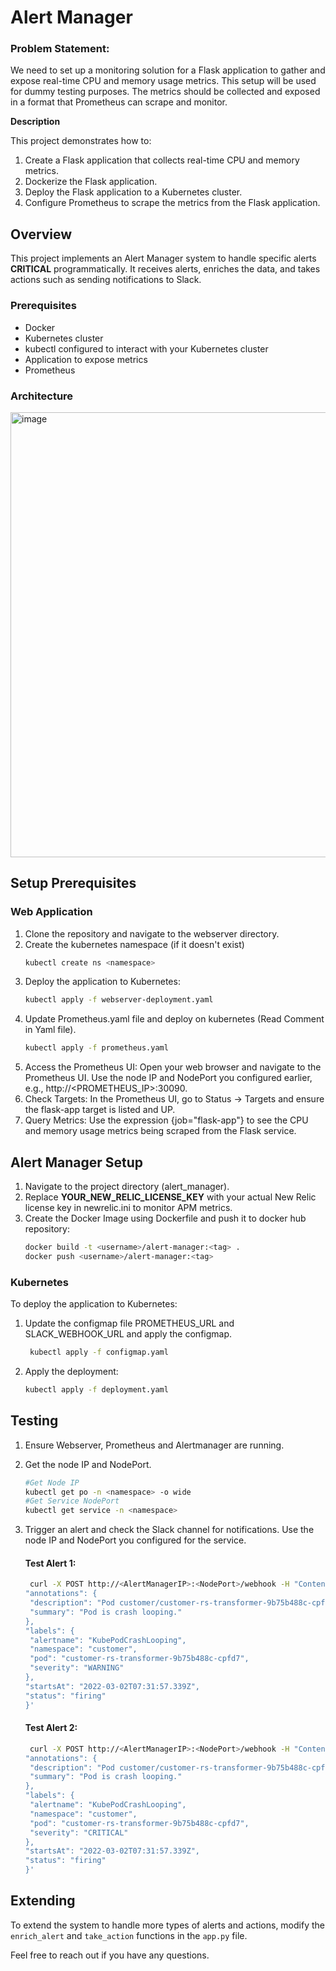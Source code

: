 # Alert Manager

### Problem Statement:

We need to set up a monitoring solution for a Flask application to gather and expose real-time CPU and memory usage metrics. This setup will be used for dummy testing purposes. The metrics should be collected and exposed in a format that Prometheus can scrape and monitor.

**Description**

This project demonstrates how to:

1. Create a Flask application that collects real-time CPU and memory metrics.
2. Dockerize the Flask application.
3. Deploy the Flask application to a Kubernetes cluster.
4. Configure Prometheus to scrape the metrics from the Flask application.

## Overview

This project implements an Alert Manager system to handle specific alerts **CRITICAL** programmatically. It receives alerts, enriches the data, and takes actions such as sending notifications to Slack.

### Prerequisites
- Docker
- Kubernetes cluster
- kubectl configured to interact with your Kubernetes cluster
- Application to expose metrics
- Prometheus

### Architecture

<img width="712" alt="image" src="https://github.com/user-attachments/assets/438dccd3-be99-42ac-8fd1-6dfc04ee6ab2">

## Setup Prerequisites

### Web Application
1. Clone the repository and navigate to the webserver directory.
2. Create the kubernetes namespace (if it doesn't exist)
    ```bash
    kubectl create ns <namespace>
    ```
3. Deploy the application to Kubernetes:
    ```bash
    kubectl apply -f webserver-deployment.yaml
    ```
4. Update Prometheus.yaml file and deploy on kubernetes (Read Comment in Yaml file).
    ```bash
    kubectl apply -f prometheus.yaml
    ```
5. Access the Prometheus UI: Open your web browser and navigate to the Prometheus UI. Use the node IP and NodePort you configured earlier, e.g., http://<PROMETHEUS_IP>:30090.
6. Check Targets: In the Prometheus UI, go to Status -> Targets and ensure the flask-app target is listed and UP.
7. Query Metrics: Use the expression {job="flask-app"} to see the CPU and memory usage metrics being scraped from the Flask service.

## Alert Manager Setup

1. Navigate to the project directory (alert_manager).
2. Replace **YOUR_NEW_RELIC_LICENSE_KEY** with your actual New Relic license key in newrelic.ini to monitor APM metrics.
3. Create the Docker Image using Dockerfile and push it to docker hub repository:
    ```bash
    docker build -t <username>/alert-manager:<tag> .
    docker push <username>/alert-manager:<tag>
    ``` 

### Kubernetes

To deploy the application to Kubernetes:

1. Update the configmap file PROMETHEUS_URL and SLACK_WEBHOOK_URL and apply the configmap.
   ```bash
    kubectl apply -f configmap.yaml
    ```
2. Apply the deployment:
    ```bash
    kubectl apply -f deployment.yaml
    ```

## Testing

1. Ensure Webserver, Prometheus and Alertmanager are running.
2. Get the node IP and NodePort.
   ```bash
   #Get Node IP
   kubectl get po -n <namespace> -o wide
   #Get Service NodePort
   kubectl get service -n <namespace>
   ```
4. Trigger an alert and check the Slack channel for notifications. Use the node IP and NodePort you configured for the service.

   #### Test Alert 1:
   
   ```bash
    curl -X POST http://<AlertManagerIP>:<NodePort>/webhook -H "Content-Type: application/json" -d '{
   "annotations": {
    "description": "Pod customer/customer-rs-transformer-9b75b488c-cpfd7 (rs-transformer) is restarting 2.11 times / 10 minutes.",
    "summary": "Pod is crash looping."
   },
   "labels": {
    "alertname": "KubePodCrashLooping",
    "namespace": "customer",
    "pod": "customer-rs-transformer-9b75b488c-cpfd7",
    "severity": "WARNING"
   },
   "startsAt": "2022-03-02T07:31:57.339Z",
   "status": "firing"
   }'
    ```
   
   #### Test Alert 2:

   ```bash
    curl -X POST http://<AlertManagerIP>:<NodePort>/webhook -H "Content-Type: application/json" -d '{
   "annotations": {
    "description": "Pod customer/customer-rs-transformer-9b75b488c-cpfd7 (rs-transformer) is restarting 2.11 times / 10 minutes.",
    "summary": "Pod is crash looping."
   },
   "labels": {
    "alertname": "KubePodCrashLooping",
    "namespace": "customer",
    "pod": "customer-rs-transformer-9b75b488c-cpfd7",
    "severity": "CRITICAL"
   },
   "startsAt": "2022-03-02T07:31:57.339Z",
   "status": "firing"
   }'
    ```

## Extending

To extend the system to handle more types of alerts and actions, modify the `enrich_alert` and `take_action` functions in the `app.py` file.

Feel free to reach out if you have any questions.
